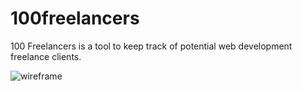 # 100freelancers

100 Freelancers is a tool to keep track of potential web development freelance clients.

![wireframe](https://github.com/devlarabar/100freelancers/assets/122644200/3d269af7-b207-43ae-ad1a-7653e724c24c)

